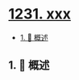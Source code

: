# [1231. xxx](https://github.com/Tdahuyou/TNotes.leetcode/tree/main/notes/1231.%20xxx)

<!-- region:toc -->

- [1. 📝 概述](#1--概述)

<!-- endregion:toc -->

## 1. 📝 概述
